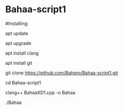 # Bahaa-script1
#Installing:

apt update

apt upgrade

apt install clang

apt install git

git clone https://github.com/Bahpro/Bahaa-script1.git

cd Bahaa-script1

clang++ BahaaXD1.cpp -o Bahaa

./Bahaa
